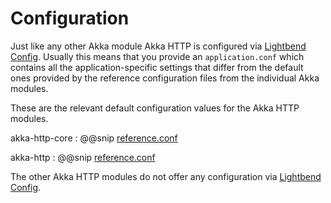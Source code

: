 # Configuration

Just like any other Akka module Akka HTTP is configured via [Lightbend Config](https://github.com/typesafehub/config).
Usually this means that you provide an `application.conf` which contains all the application-specific settings that
differ from the default ones provided by the reference configuration files from the individual Akka modules.

These are the relevant default configuration values for the Akka HTTP modules.

akka-http-core
:  @@snip [reference.conf]($akka-http$/akka-http-core/src/main/resources/reference.conf)

akka-http
:  @@snip [reference.conf]($akka-http$/akka-http/src/main/resources/reference.conf)

The other Akka HTTP modules do not offer any configuration via [Lightbend Config](https://github.com/typesafehub/config).